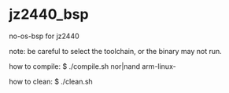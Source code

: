 # jz2440_bsp
no-os-bsp for jz2440

note: be careful to select the toolchain, or the binary may not run.

how to compile:
    $ ./compile.sh nor|nand arm-linux-

how to clean:
    $ ./clean.sh
